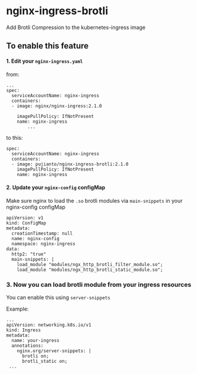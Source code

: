 # nginx-ingress-brotli
Add Brotli Compression to the kubernetes-ingress image


## To enable this feature
#### 1. Edit your `nginx-ingress.yaml` 
from:
```
...
spec:
  serviceAccountName: nginx-ingress
  containers:
  - image: nginx/nginx-ingress:2.1.0

    imagePullPolicy: IfNotPresent
    name: nginx-ingress
        ...
```
to this:
```
spec:
  serviceAccountName: nginx-ingress
  containers:
  - image: pujianto/nginx-ingress-brotli:2.1.0
    imagePullPolicy: IfNotPresent
    name: nginx-ingress
```
#### 2. Update your `nginx-config` configMap
Make sure nginx to load the `.so` brotli modules via `main-snippets` in your nginx-config configMap
```
apiVersion: v1
kind: ConfigMap
metadata:
  creationTimestamp: null
  name: nginx-config
  namespace: nginx-ingress
data:
  http2: "true"
  main-snippets: |
    load_module "modules/ngx_http_brotli_filter_module.so";
    load_module "modules/ngx_http_brotli_static_module.so";    
```

### 3. Now you can load brotli module from your ingress resources
You can enable this using `server-snippets`

Example:
```
...
apiVersion: networking.k8s.io/v1
kind: Ingress
metadata:
  name: your-ingress
  annotations:
    nginx.org/server-snippets: |
      brotli on;
      brotli_static on;
 ...
```